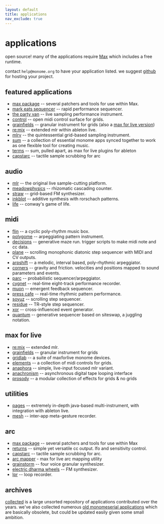 ```yaml
---
layout: default
title: applications
nav_exclude: true
---
```


# applications

open source! many of the applications require [Max](http://cycling74.com) which includes a free runtime.

contact `help@monome.org` to have your application listed. we suggest [github](http://github.com) for hosting your project.

## featured applications

* [max package](/docs/grid/app/package) -- several patchers and tools for use within Max.
* [mark eats sequencer](http://markeats.com/sequencer) -- rapid performance sequencer.
* [the party van](http://www.rodrigoconstanzo.com/the-party-van) -- live sampling performance instrument.
* [control](https://github.com/benjaminvanesser/control) -- open midi control surface for grids.
* [grainfields](https://github.com/kasperskov/monome_grainfields-v1.0) -- granular instrument for grids (also a [max for live version](https://github.com/kasperskov/monome_grainfields_m4l-v1.0))
* [re:mix](https://github.com/el-quinto/mix) -- extended mlr within ableton live.
* [mlrv](https://github.com/trentgill/mlrv2/releases/latest) -- the quintessential grid-based sampling instrument.
* [sum](/docs/grid/app/sum) -- a collection of essential monome apps synced together to work as one flexible tool for creating music.
* [terms](/docs/grid/app/terms) -- sum, pulled apart, as max for live plugins for ableton
* [capstarc](https://github.com/mhetrick/capstarc) -- tactile sample scrubbing for arc


## audio

* [mlr](https://github.com/monome-community/mlr) -- the original live sample-cutting platform.
* [meadowphysics](https://github.com/monome/meadowphysics) -- rhizomatic cascading counter.
* [straw](https://github.com/monome-community/straw) -- grid-based FM synthesizer.
* [inkblot](https://github.com/monome-community/inkblot) -- additive synthesis with rorschach patterns.
* [life](https://github.com/monome-community/life) -- conway's game of life.

## midi

* [flin](https://github.com/monome-community/flin) -- a cyclic poly-rhythm music box.
* [polygome](https://github.com/monome-community/polygome) -- arpeggiating pattern instrument.
* [decisions](https://github.com/monome-community/decisions) -- generative maze run. trigger scripts to make midi note and cc data.
* [plane](https://github.com/monome-community/plane) -- scrolling monophonic diatonic step sequencer with MIDI and CV outputs.
* [arpshift](https://github.com/monome-community/arpshift) -- a melodic, interval based, poly-rhythmic arpeggiator.
* [corners](https://github.com/monome-community/corners) -- gravity and friction. velocities and positions mapped to sound parameters and events.
* [parc](https://github.com/monome-community/parc) -- probabilistic sequencer/arpeggiator.
* [cygnet](https://github.com/monome-community/cygnet) -- real-time eight-track performance recorder.
* [muon](https://github.com/monome-community/muon) -- emergent feedback sequencer.
* [press cafe](https://github.com/monome-community/presscafe) -- real-time rhythmic pattern performance.
* [soyuz](https://github.com/monome-community/soyuz) -- scrolling step sequencer.
* [residue](https://github.com/monome-community/residue) -- TR-style step sequencer.
* [xor](https://github.com/monome-community/xor) -- cross-influenced event generator.
* [quantum](https://github.com/monome-community/quantum) -- generative sequencer based on siteswap, a juggling notation.


## max for live

* [re:mix](https://github.com/el-quinto/mix) -- extended mlr.
* [grainfields](https://github.com/kasperskov/monome_grainfields_m4l-v1.0) -- granular instrument for grids
* [gridlab](https://github.com/stretta/gridlab) -- a suite of maxforlive monome devices.
* [elements](https://github.com/benjaminvanesser/elements) -- a collection of midi controls for grids.
* [anaphora](https://github.com/AndrewShike/anaphora) -- simple, live-input focused mlr variant.
* [anachronism](https://github.com/AndrewShike/anachronism) -- asynchronous digital tape looping interface
* [prosody](https://github.com/AndrewShike/prosody) -- a modular collection of effects for grids & no grids


## utilities

* [pages](https://code.google.com/p/monome-pages) -- extremely in-depth java-based multi-instrument, with integration with ableton live.
* [mesh](https://github.com/monome/mesh) -- inter-app meta-gesture recorder.

## arc

* [max package](/docs/app/package) -- several patchers and tools for use within Max
* [returns](https://github.com/monome-community/returns) -- simple yet versatile cc output. lfo and sensitivity control.
* [capstarc](https://github.com/mhetrick/capstarc) -- tactile sample scrubbing for arc.
* [arc mapper](http://www.maxforlive.com/library/device/2438/arc4-mapper) - max for live arc mapping utility
* [grainstorm](https://github.com/monome-community/grainstorm) -- four voice granular synthesizer.
* [electric dharma wheels](https://github.com/monome-community/edw) -- FM synthesizer.
* [lpr](https://github.com/monome-community/lpr) -- loop recorder.

## archives

[collected](https://github.com/monome-community/collected) is a large unsorted repository of applications contributed over the years. we've also collected numerous [old monomeserial applications](https://github.com/monome-community/collected-ms) which are basically obsolete, but could be updated easily given some small ambition.
